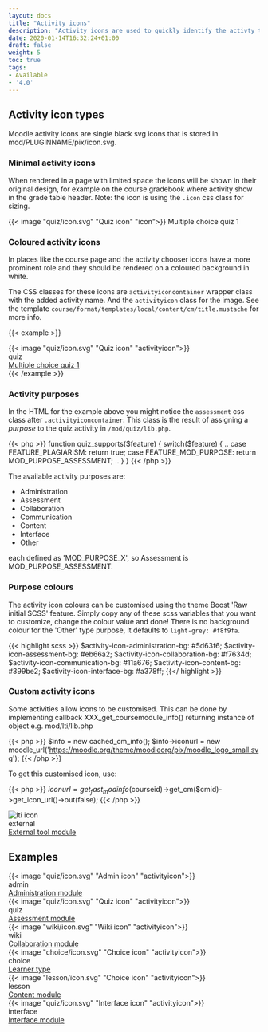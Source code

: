 ```yaml
---
layout: docs
title: "Activity icons"
description: "Activity icons are used to quickly identify the activty types"
date: 2020-01-14T16:32:24+01:00
draft: false
weight: 5
toc: true
tags:
- Available
- '4.0'
---
```


## Activity icon types

Moodle activity icons are single black svg icons that is stored in mod/PLUGINNAME/pix/icon.svg.

### Minimal activity icons
When rendered in a page with limited space the icons will be shown in their original design, for example on the course gradebook where activity show in the grade table header. Note: the icon is using the ```.icon``` css class for sizing.

<div class="d-flex mb-3">
    <div class="d-flex border align-items-center p-1">
        {{< image "quiz/icon.svg" "Quiz icon" "icon">}} Multiple choice quiz 1
    </div>
</div>

### Coloured activity icons
In places like the course page and the activity chooser icons have a more prominent role and they should be rendered on a coloured background in white.

The CSS classes for these icons are ```activityiconcontainer``` wrapper class with the added activity name. And the ```activityicon``` class for the image. See the template ```course/format/templates/local/content/cm/title.mustache``` for more info.

{{< example >}}
<div class="media mb-3">
    <div class="activityiconcontainer assessment mr-3">
        {{< image "quiz/icon.svg" "Quiz icon" "activityicon">}}    </div>
    <div class="media-body align-self-center">
        <div class="text-uppercase small">quiz</div>
        <div class="activityname"><a href="#">Multiple choice quiz 1</a></div>
    </div>
</div>
{{< /example  >}}

### Activity purposes
In the HTML for the example above you might notice the ```assessment``` css class after ```.activityiconcontainer```. This class is the result of assigning a *purpose* to the quiz activity in ```/mod/quiz/lib.php```.

{{< php >}}
function quiz_supports($feature) {
    switch($feature) {
        ..
        case FEATURE_PLAGIARISM: return true;
        case FEATURE_MOD_PURPOSE: return MOD_PURPOSE_ASSESSMENT;
        ..
    }
}
{{< /php >}}

The available activity purposes are:

* Administration
* Assessment
* Collaboration
* Communication
* Content
* Interface
* Other

each defined as 'MOD_PURPOSE_X', so Assessment is MOD_PURPOSE_ASSESSMENT.

### Purpose colours

The activity icon colours can be customised using the theme Boost 'Raw initial SCSS' feature. Simply copy any of these scss variables that you want to customize, change the colour value and done! There is no background colour for the 'Other' type purpose, it defaults to ```light-grey: #f8f9fa```.

{{< highlight scss >}}
$activity-icon-administration-bg: #5d63f6;
$activity-icon-assessment-bg:     #eb66a2;
$activity-icon-collaboration-bg:  #f7634d;
$activity-icon-communication-bg:  #11a676;
$activity-icon-content-bg:        #399be2;
$activity-icon-interface-bg:      #a378ff;
{{</ highlight >}}

### Custom activity icons

Some activities allow icons to be customised. This can be done by implementing callback XXX_get_coursemodule_info() returning instance of object e.g. mod/lti/lib.php

{{< php >}}
$info = new cached_cm_info();
$info->iconurl = new moodle_url('https://moodle.org/theme/moodleorg/pix/moodle_logo_small.svg');
{{< /php >}}

To get this customised icon, use:

{{< php >}}
$iconurl = get_fast_modinfo($courseid)->get_cm($cmid)->get_icon_url()->out(false);
{{< /php >}}

<div class="media mb-3">
    <div class="activityiconcontainer lti mr-3">
        <img alt="lti icon" title="lti icon" src="https://moodle.org/theme/moodleorg/pix/moodle_logo_small.svg" class="activityicon ">    </div>
    <div class="media-body align-self-center">
        <div class="text-uppercase small">external</div>
        <div class="activityname"><a href="#">External tool module</a></div>
    </div>
</div>

## Examples

<div class="media mb-3">
    <div class="activityiconcontainer administration mr-3">
        {{< image "quiz/icon.svg" "Admin icon" "activityicon">}}    </div>
    <div class="media-body align-self-center">
        <div class="text-uppercase small">admin</div>
        <div class="activityname"><a href="#">Administration module</a></div>
    </div>
</div>

<div class="media mb-3">
    <div class="activityiconcontainer assessment mr-3">
        {{< image "quiz/icon.svg" "Quiz icon" "activityicon">}}    </div>
    <div class="media-body align-self-center">
        <div class="text-uppercase small">quiz</div>
        <div class="activityname"><a href="#">Assessment module</a></div>
    </div>
</div>

<div class="media mb-3">
    <div class="activityiconcontainer collaboration mr-3">
        {{< image "wiki/icon.svg" "Wiki icon" "activityicon">}}    </div>
    <div class="media-body align-self-center">
        <div class="text-uppercase small">wiki</div>
        <div class="activityname"><a href="#">Collaboration module</a></div>
    </div>
</div>

<div class="media mb-3">
    <div class="activityiconcontainer collaboration mr-3">
        {{< image "choice/icon.svg" "Choice icon" "activityicon">}}    </div>
    <div class="media-body align-self-center">
        <div class="text-uppercase small">choice</div>
        <div class="activityname"><a href="#">Learner type</a></div>
    </div>
</div>

<div class="media mb-3">
    <div class="activityiconcontainer content mr-3">
        {{< image "lesson/icon.svg" "Choice icon" "activityicon">}}    </div>
    <div class="media-body align-self-center">
        <div class="text-uppercase small">lesson</div>
        <div class="activityname"><a href="#">Content module</a></div>
    </div>
</div>

<div class="media mb-3">
    <div class="activityiconcontainer interface mr-3">
        {{< image "quiz/icon.svg" "Interface icon" "activityicon">}}    </div>
    <div class="media-body align-self-center">
        <div class="text-uppercase small">interface</div>
        <div class="activityname"><a href="#">Interface module</a></div>
    </div>
</div>
